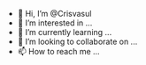 - 👋 Hi, I’m @Crisvasul
- 👀 I’m interested in ...
- 🌱 I’m currently learning ...
- 💞️ I’m looking to collaborate on ...
- 📫 How to reach me ...

<!---
Crisvasul/Crisvasul is a ✨ special ✨ repository because its `README.md` (this file) appears on your GitHub profile.
You can click the Preview link to take a look at your changes.
--->
